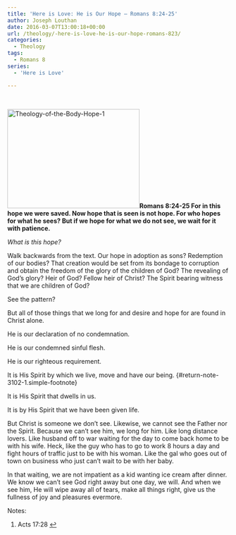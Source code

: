 ```yaml
---
title: '​Here is Love: He is Our Hope – Romans 8:24-25'
author: Joseph Louthan
date: 2016-03-07T13:00:18+00:00
url: /theology/​-here-is-love-he-is-our-hope-romans-823/
categories:
  - Theology
tags:
  - Romans 8
series:
  - 'Here is Love'

---
```

​
  
<img class="alignright size-thumbnail wp-image-3104" src="https://i2.wp.com/theologic.us/wp-content/uploads/2016/03/Theology-of-the-Body-Hope-1.jpg?resize=300%2C225" alt="Theology-of-the-Body-Hope-1" width="300" height="225" srcset="https://i2.wp.com/theologic.us/wp-content/uploads/2016/03/Theology-of-the-Body-Hope-1.jpg?resize=300%2C225 300w, https://i2.wp.com/theologic.us/wp-content/uploads/2016/03/Theology-of-the-Body-Hope-1.jpg?resize=400%2C301 400w, https://i2.wp.com/theologic.us/wp-content/uploads/2016/03/Theology-of-the-Body-Hope-1.jpg?resize=600%2C451 600w, https://i2.wp.com/theologic.us/wp-content/uploads/2016/03/Theology-of-the-Body-Hope-1.jpg?w=736 736w" sizes="(max-width: 300px) 100vw, 300px" data-recalc-dims="1" />**Romans 8:24-25 For in this hope we were saved. Now hope that is seen is not hope. For who hopes for what he sees? But if we hope for what we do not see, we wait for it with patience.**

_What is this hope?_

Walk backwards from the text. Our hope in adoption as sons? Redemption of our bodies? That creation would be set from its bondage to corruption and obtain the freedom of the glory of the children of God? The revealing of God&#8217;s glory? Heir of God? Fellow heir of Christ? The Spirit bearing witness that we are children of God?
  
See the pattern?

But all of those things that we long for and desire and hope for are found in Christ alone.

He is our declaration of no condemnation.

He is our condemned sinful flesh.

He is our righteous requirement.

It is His Spirit by which we live, move and have our being. [][1]{#return-note-3102-1.simple-footnote}

It is His Spirit that dwells in us.

It is by His Spirit that we have been given life.

But Christ is someone we don&#8217;t see. Likewise, we cannot see the Father nor the Spirit. Because we can&#8217;t see him, we long for him. Like long distance lovers. Like husband off to war waiting for the day to come back home to be with his wife. Heck, like the guy who has to go to work 8 hours a day and fight hours of traffic just to be with his woman. Like the gal who goes out of town on business who just can&#8217;t wait to be with her baby.

In that waiting, we are not impatient as a kid wanting ice cream after dinner. We know we can&#8217;t see God right away but one day, we will. And when we see him, He will wipe away all of tears, make all things right, give us the fullness of joy and pleasures evermore.

<div class="simple-footnotes">
  <p class="notes">
    Notes:
  </p>
  
  <ol>
    <li id="note-3102-1">
      Acts 17:28 <a href="#return-note-3102-1">&#8617;</a>
    </li>
  </ol>
</div>

 [1]: #note-3102-1 "Acts 17:28"